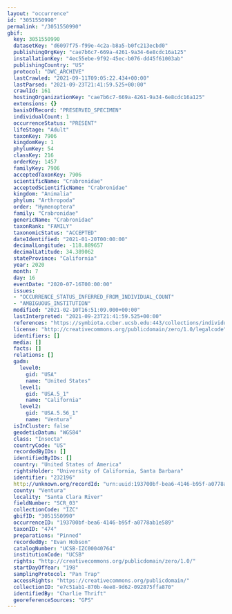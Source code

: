 ```yaml
---
layout: "occurrence"
id: "3051550990"
permalink: "/3051550990"
gbif:
  key: 3051550990
  datasetKey: "d6097f75-f99e-4c2a-b8a5-b0fc213ecbd0"
  publishingOrgKey: "cae7b6c7-669a-4261-9a34-6e8cdc16a125"
  installationKey: "4ec55ebe-9f92-45ec-b076-dd45f61003ab"
  publishingCountry: "US"
  protocol: "DWC_ARCHIVE"
  lastCrawled: "2021-09-11T09:05:22.434+00:00"
  lastParsed: "2021-09-23T21:41:59.525+00:00"
  crawlId: 161
  hostingOrganizationKey: "cae7b6c7-669a-4261-9a34-6e8cdc16a125"
  extensions: {}
  basisOfRecord: "PRESERVED_SPECIMEN"
  individualCount: 1
  occurrenceStatus: "PRESENT"
  lifeStage: "Adult"
  taxonKey: 7906
  kingdomKey: 1
  phylumKey: 54
  classKey: 216
  orderKey: 1457
  familyKey: 7906
  acceptedTaxonKey: 7906
  scientificName: "Crabronidae"
  acceptedScientificName: "Crabronidae"
  kingdom: "Animalia"
  phylum: "Arthropoda"
  order: "Hymenoptera"
  family: "Crabronidae"
  genericName: "Crabronidae"
  taxonRank: "FAMILY"
  taxonomicStatus: "ACCEPTED"
  dateIdentified: "2021-01-20T00:00:00"
  decimalLongitude: -118.889657
  decimalLatitude: 34.389062
  stateProvince: "California"
  year: 2020
  month: 7
  day: 16
  eventDate: "2020-07-16T00:00:00"
  issues:
  - "OCCURRENCE_STATUS_INFERRED_FROM_INDIVIDUAL_COUNT"
  - "AMBIGUOUS_INSTITUTION"
  modified: "2021-02-10T16:51:09.000+00:00"
  lastInterpreted: "2021-09-23T21:41:59.525+00:00"
  references: "https://symbiota.ccber.ucsb.edu:443/collections/individual/index.php?occid=232196"
  license: "http://creativecommons.org/publicdomain/zero/1.0/legalcode"
  identifiers: []
  media: []
  facts: []
  relations: []
  gadm:
    level0:
      gid: "USA"
      name: "United States"
    level1:
      gid: "USA.5_1"
      name: "California"
    level2:
      gid: "USA.5.56_1"
      name: "Ventura"
  isInCluster: false
  geodeticDatum: "WGS84"
  class: "Insecta"
  countryCode: "US"
  recordedByIDs: []
  identifiedByIDs: []
  country: "United States of America"
  rightsHolder: "University of California, Santa Barbara"
  identifier: "232196"
  http://unknown.org/recordId: "urn:uuid:193700bf-bea6-4146-b95f-a0778ab1e589"
  county: "Ventura"
  locality: "Santa Clara River"
  fieldNumber: "SCR_03"
  collectionCode: "IZC"
  gbifID: "3051550990"
  occurrenceID: "193700bf-bea6-4146-b95f-a0778ab1e589"
  taxonID: "474"
  preparations: "Pinned"
  recordedBy: "Evan Hobson"
  catalogNumber: "UCSB-IZC00040764"
  institutionCode: "UCSB"
  rights: "http://creativecommons.org/publicdomain/zero/1.0/"
  startDayOfYear: "198"
  samplingProtocol: "Pan Trap"
  accessRights: "https://creativecommons.org/publicdomain/"
  collectionID: "e7c51ab1-870b-4ee8-9d62-092875ffa870"
  identifiedBy: "Charlie Thrift"
  georeferenceSources: "GPS"
---
```

